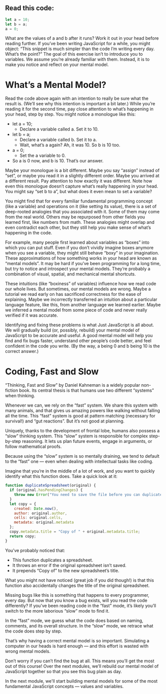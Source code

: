 ## Read this code:

```javascript
let a = 10;
let b = a;
a = 0;
```

What are the values of a and b after it runs? Work it out in your head before reading further.
If you’ve been writing JavaScript for a while, you might object: “This snippet is much simpler than the code I’m writing every day. What’s the point?”
The goal of this exercise isn’t to introduce you to variables. We assume you’re already familiar with them. Instead, it is to make you notice and reflect on your mental model.

# What’s a Mental Model?

Read the code above again with an intention to really be sure what the result is. (We’ll see why this intention is important a bit later.)
While you’re reading it for the second time, pay close attention to what’s happening in your head, step by step. You might notice a monologue like this:

- let a = 10;
  - Declare a variable called a. Set it to 10.
- let b = a;
  - Declare a variable called b. Set it to a.
  - Wait, what’s a again? Ah, it was 10. So b is 10 too.
- a = 0;
  - Set the a variable to 0.
- So a is 0 now, and b is 10. That’s our answer.

Maybe your monologue is a bit different. Maybe you say “assign” instead of “set”, or maybe you read it in a slightly different order. Maybe you arrived at a different result. Pay attention to how exactly it was different. Note how even this monologue doesn’t capture what’s really happening in your head. You might say “set b to a”, but what does it even mean to set a variable?

You might find that for every familiar fundamental programming concept (like a variable) and operations on it (like setting its value), there is a set of deep-rooted analogies that you associated with it. Some of them may come from the real world. Others may be repurposed from other fields you learned first, like numbers from math. These analogies might overlap and even contradict each other, but they still help you make sense of what’s happening in the code.

For example, many people first learned about variables as “boxes” into which you can put stuff. Even if you don’t vividly imagine boxes anymore when you see a variable, they might still behave “boxy” in your imagination. These approximations of how something works in your head are known as “mental models”. It may be hard if you’ve been programming for a long time, but try to notice and introspect your mental models. They’re probably a combination of visual, spatial, and mechanical mental shortcuts.

These intuitions (like “boxiness” of variables) influence how we read code our whole lives. But sometimes, our mental models are wrong. Maybe a tutorial we read early on has sacrificed correctness for the ease of explaining. Maybe we incorrectly transferred an intuition about a particular language feature, like this, from another language we learned earlier. Maybe we inferred a mental model from some piece of code and never really verified if it was accurate.

Identifying and fixing these problems is what Just JavaScript is all about. We will gradually build (or, possibly, rebuild) your mental model of JavaScript to be accurate and useful. A good mental model will help you find and fix bugs faster, understand other people’s code better, and feel confident in the code you write.
(By the way, a being 0 and b being 10 is the correct answer.)

# Coding, Fast and Slow

“Thinking, Fast and Slow” by Daniel Kahneman is a widely popular non-fiction book. Its central thesis is that humans use two different “systems” when thinking.

Whenever we can, we rely on the “fast” system. We share this system with many animals, and that gives us amazing powers like walking without falling all the time. This “fast” system is good at pattern matching (necessary for survival!) and “gut reactions”. But it’s not good at planning.

Uniquely, thanks to the development of frontal lobe, humans also possess a “slow” thinking system. This “slow” system is responsible for complex step-by-step reasoning. It lets us plan future events, engage in arguments, or follow mathematical proofs.

Because using the “slow” system is so mentally draining, we tend to default to the “fast” one — even when dealing with intellectual tasks like coding.

Imagine that you’re in the middle of a lot of work, and you want to quickly identify what this function does. Take a quick look at it:

```javascript
function duplicateSpreadsheet(original) {
  if (original.hasPendingChanges) {
    throw new Error("You need to save the file before you can duplicate it.");
  }
  let copy = {
    created: Date.now(),
    author: original.author,
    cells: original.cells,
    metadata: original.metadata
  };
  copy.metadata.title = "Copy of " + original.metadata.title;
  return copy;
}
```

You’ve probably noticed that:

- This function duplicates a spreadsheet.
- It throws an error if the original spreadsheet isn’t saved.
- It prepends “Copy of” to the new spreadsheet’s title.

What you might not have noticed (great job if you did though!) is that this function also accidentally changes the title of the original spreadsheet.

Missing bugs like this is something that happens to every programmer, every day. But now that you know a bug exists, will you read the code differently? If you’ve been reading code in the “fast” mode, it’s likely you’ll switch to the more laborious “slow” mode to find it.

In the “fast” mode, we guess what the code does based on naming, comments, and its overall structure. In the “slow” mode, we retrace what the code does step by step.

That’s why having a correct mental model is so important. Simulating a computer in our heads is hard enough — and this effort is wasted with wrong mental models.

Don’t worry if you can’t find the bug at all. This means you’ll get the most out of this course! Over the next modules, we’ll rebuild our mental model of JavaScript together so that you see this bug plain as day.

In the next module, we'll start building mental models for some of the most fundamental JavaScript concepts — values and variables.
